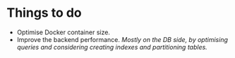 # Things to do

- Optimise Docker container size.
- Improve the backend performance. *Mostly on the DB side, by optimising queries and considering creating indexes and partitioning tables.*